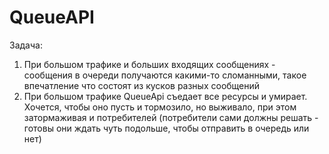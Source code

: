 # QueueAPI
Задача:
1. При большом трафике и больших входящих сообщениях - сообщения в очереди получаются какими-то сломанными, такое впечатление что состоят из кусков разных сообщений
2. При большом трафике QueueApi съедает все ресурсы и умирает. Хочется, чтобы оно пусть и тормозило, но выживало, при этом затормаживая и потребителей (потребители сами должны решать - готовы они ждать чуть подольше, чтобы отправить в очередь или нет)